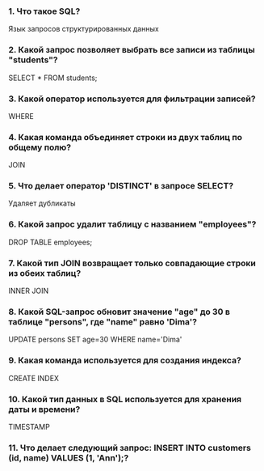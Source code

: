 ### 1. Что такое SQL? 
Язык запросов структурированных данных
### 2. Какой запрос позволяет выбрать все записи из таблицы "students"?
SELECT * FROM students;
### 3. Какой оператор используется для фильтрации записей? 
WHERE
### 4. Какая команда объединяет строки из двух таблиц по общему полю?
JOIN
### 5. Что делает оператор 'DISTINCT' в запросе SELECT? 
Удаляет дубликаты
### 6. Какой запрос удалит таблицу с названием "employees"?
DROP TABLE employees;
### 7. Какой тип JOIN возвращает только совпадающие строки из обеих таблиц?
INNER JOIN
### 8. Какой SQL-запрос обновит значение "age" до 30 в таблице "persons", где "name" равно 'Dima'?
UPDATE persons SET age=30 WHERE name='Dima'
### 9. Какая команда используется для создания индекса?
CREATE INDEX
### 10. Какой тип данных в SQL используется для хранения даты и времени?
TIMESTAMP
### 11. Что делает следующий запрос:   INSERT INTO customers (id, name) VALUES (1, 'Ann');?
